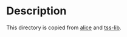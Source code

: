 # Description

This directory is copied from [alice](https://github.com/getamis/alice) and [tss-lib](https://github.com/bnb-chain/tss-lib/).
